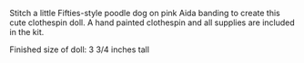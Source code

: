 Stitch a little Fifties-style poodle dog on pink Aida banding to create this cute clothespin doll. A hand painted clothespin and all supplies are included in the kit.

Finished size of doll: 3 3/4 inches tall
